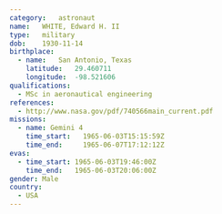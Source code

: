 ```yaml
---
category:	astronaut
name:	WHITE, Edward H. II
type:	military
dob:	1930-11-14
birthplace:
  - name:	San Antonio, Texas
    latitude:	29.460711
    longitude:	-98.521606
qualifications:
  - MSc in aeronautical engineering
references:
  - http://www.nasa.gov/pdf/740566main_current.pdf
missions:
  - name: Gemini 4
    time_start:   1965-06-03T15:15:59Z
    time_end:     1965-06-07T17:12:12Z
evas:
  - time_start: 1965-06-03T19:46:00Z
    time_end:   1965-06-03T20:06:00Z
gender:	Male
country:
  - USA
---
```

